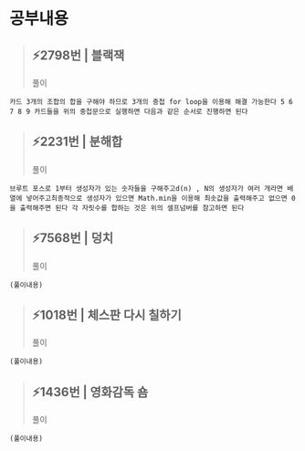# 공부내용 



> ⚡2798번 | 블랙잭
> ------------
>  풀이
```
카드 3개의 조합의 합을 구해야 하므로 3개의 중첩 for loop을 이용해 해결 가능한다 5 6 7 8 9 카드들을 위의 중첩문으로 실행하면 다음과 같은 순서로 진행하면 된다
```
> ⚡2231번 | 분해합
> ------------
>  풀이
```
브루트 포스로 1부터 생성자가 있는 숫자들을 구해주고d(n) , N의 생성자가 여러 개라면 배열에 넣어주고최종적으로 생성자가 있으면 Math.min을 이용해 최솟값을 출력해주고 없으면 0을 출력해주면 된다 각 자릿수를 합하는 것은 위의 셀프넘버를 참고하면 된다
```
> ⚡7568번 | 덩치
> ------------
>  풀이
```
(풀이내용)
```
> ⚡1018번 | 체스판 다시 칠하기
> ------------
>  풀이
```
(풀이내용)
```
> ⚡1436번 | 영화감독 숌
> ------------
>  풀이
```
(풀이내용)
```
